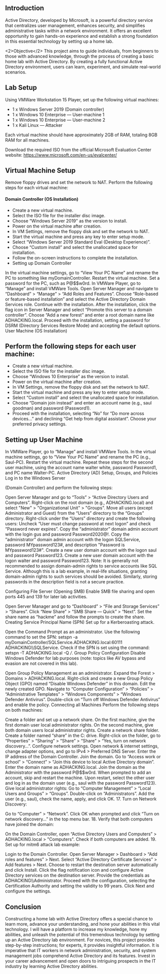 <h2>Introduction</h2>
Active Directory, developed by Microsoft, is a powerful directory service that centralizes user management, enhances security, and simplifies administrative tasks within a network environment. It offers an excellent opportunity to gain hands-on experience and establish a strong foundation in this essential technology by setting up a home lab.

<2>Objective</2>
This project aims to guide individuals, from beginners to those with advanced knowledge, through the process of creating a basic home lab with Active Directory. By creating a fully functional Active Directory environment, users can learn, experiment, and simulate real-world scenarios.

<h2>Lab Setup</h2>
Using VMWare Workstation 15 Player, set up the following virtual machines:

- 1 x Windows Server 2019 (Domain controller)
- 1 x Windows 10 Enterprise — User-machine 1
- 1 x Windows 10 Enterprise — User-machine 2
- 1 x Kali Linux — Attacker

Each virtual machine should have approximately 2GB of RAM, totaling 8GB RAM for all machines.

Download the required ISO from the official Microsoft Evaluation Center website: https://www.microsoft.com/en-us/evalcenter/

<h2>Virtual Machine Setup</h2>
Remove floppy drives and set the network to NAT. Perform the following steps for each virtual machine:

<h4>Domain Controller (OS Installation)</h4>

- Create a new virtual machine.
- Select the ISO file for the installer disc image.
- Choose “Windows Server 2019” as the version to install.
- Power on the virtual machine after creation.
- In VM Settings, remove the floppy disk and set the network to NAT.
- Start the virtual machine and press any key to enter setup mode.
- Select “Windows Server 2019 Standard Eval (Desktop Experience)”.
- Choose “Custom install” and select the unallocated space for installation.
- Follow the on-screen instructions to complete the installation.
- Setting up Domain Controller

In the virtual machine settings, go to “View Your PC Name” and rename the PC to something like myDomainController. Restart the virtual machine.
Set a password for the PC, such as P@$$w0rd.
In VMWare Player, go to “Manage” and install VMWare Tools.
Open Server Manager and navigate to “Dashboard” > “Manage” > “Add Roles and Features”.
Choose “Role-based or feature-based installation” and select the Active Directory Domain Services role. Continue with the installation.
After the installation, click the flag icon in Server Manager and select “Promote this server to a domain controller”.
Choose “Add a new forest” and enter a root domain name like ADHACKING.local. Proceed with the installation, setting a password for DSRM (Directory Services Restore Mode) and accepting the default options.
User Machine (OS Installation)

<h2>Perform the following steps for each user machine:</h2>

- Create a new virtual machine.
- Select the ISO file for the installer disc image.
- Choose “Windows 10 Enterprise” as the version to install.
- Power on the virtual machine after creation.
- In VM Settings, remove the floppy disk and set the network to NAT.
- Start the virtual machine and press any key to enter setup mode.
- Select “Custom install” and select the unallocated space for installation.
- Choose “Domain join instead” and enter an account name (e.g., saul goodman) and password (Password1).
- Proceed with the installation, selecting “No” for “Do more across devices…” and declining “Get help from digital assistant”. Choose your preferred privacy settings.

<h2>Setting up User Machine</h2>

In VMWare Player, go to “Manage” and install VMWare Tools.
In the virtual machine settings, go to “View Your PC Name” and rename the PC (e.g., Saul-PC). Restart the virtual machine.
Repeat these steps for the second user machine, using the account name walter white, password Password1, and PC name Walter-PC.
Active Directory (AD) Setup, Groups, and Policies
Log in to the Windows Server

(Domain Controller) and perform the following steps:

Open Server Manager and go to “Tools” > “Active Directory Users and Computers”.
Right-click on the root domain (e.g., ADHACKING.local) and select "New" > "Organizational Unit" > "Groups".
Move all users (except Administrator and Guest) from the “Users” directory to the “Groups” directory.
Right-click under the “Users” directory and create the following users:
Uncheck “User must change password at next logon” and check “Password never expires”.
Copy the “administrator” domain admin account with the login gus and password Password2020@!.
Copy the “administrator” domain admin account with the logon SQLService, password MYpassword123#, and description "Password is MYpassword123#".
Create a new user domain account with the logon saul and password Password123.
Create a new user domain account with the logon walter and password Password123.
Note: It is generally not recommended to assign domain-admin rights to service accounts like SQL Service. Although this is a lab example, in real-life situations, granting domain-admin rights to such services should be avoided. Similarly, storing passwords in the description field is not a secure practice.

Configuring File Server (Opening SMB)
Enable SMB file sharing and open ports 445 and 139 for later lab activities.

Open Server Manager and go to “Dashboard” > “File and Storage Services” > “Shares”.
Click “New Share” > “SMB Share — Quick” > “Next”.
Set the share name as “hackme” and follow the prompts to create the share.
Creating Service Principal Name (SPN)
Set up for a Kerberoasting attack.

Open the Command Prompt as an administrator.
Use the following command to set the SPN: setspn -a myDomainController/SQLService.ADHACKING.local:60111 ADHACKING\\\\SQLService.
Check if the SPN is set using the command: setspn -T ADHACKING.local -Q */*.
Group Policy Configuration
Disable Windows Defender for lab purposes (note: topics like AV bypass and evasion are not covered in this lab).

Open Group Policy Management as an administrator.
Expand the Forest > Domains > ADHACKING.local.
Right-click and create a new Group Policy Object (GPO) named “Disable Windows Defender” in this domain.
Edit the newly created GPO.
Navigate to “Computer Configuration” > “Policies” > “Administrative Templates” > “Windows Components” > “Windows Defender Antivirus”.
Double-click on “Turn off Windows Defender Antivirus” and enable the policy.
Connecting all Machines
Perform the following steps on both machines:

Create a folder and set up a network share.
On the first machine, give the first domain user local administrator rights.
On the second machine, give both domain users local administrator rights.
Create a network share folder.
Create a folder named “share” in the C: drive.
Right-click on the folder, go to “Properties” > “Sharing” > “Share” > “Share” > “Yes, turn on network discovery…”.
Configure network settings.
Open network & internet settings, change adapter options, and go to IPv4 > Preferred DNS Server.
Enter the IP address of the Domain Controller.
Join the domain.
Go to “Access work or school” > “Connect” > “Join this device to local Active Directory domain”.
Enter the domain name as ADHACKING.local.
Join the domain as the Administrator with the password P@$$w0rd.
When prompted to add an account, skip and restart the machine.
Upon restart, select the other user and log in as the domain user (e.g., saul with the password Password123).
Give local administrator rights:
Go to “Computer Management” > “Local Users and Groups” > “Groups”.
Double-click on “Administrators”.
Add the user (e.g., saul), check the name, apply, and click OK.
17. Turn on Network Discovery:

Go to “Computer” > “Network”.
Click OK when prompted and click “Turn on network discovery…” in the top menu bar.
18. Verify that both computers have joined the domain:

On the Domain Controller, open “Active Directory Users and Computers” > ADHACKING.local > "Computers".
Check if both computers are added.
19. Set up for mitm6 attack lab example:

Login to the Domain Controller.
Open Server Manager > Dashboard > “Add roles and features” > Next.
Select “Active Directory Certificate Services” > Add features > Next.
Choose to restart the destination server automatically and click Install.
Click the flag notification icon and configure Active Directory services on the destination server.
Provide the credentials as ADHACKING\\\\Administrator.
Proceed with the configuration, selecting the Certification Authority and setting the validity to 99 years. Click Next and configure the settings.


<h2>Conclusion</h2>
Constructing a home lab with Active Directory offers a special chance to learn more, advance your understanding, and hone your abilities in this vital technology. I will have a platform to increase my knowledge, hone my abilities, and unleash the potential of this tremendous technology by setting up an Active Directory lab environment. For novices, this project provides step-by-step instructions; for experts, it provides insightful information. It is imperative that IT workers in network administration, security, and system management jobs comprehend Active Directory and its features. Invest in your career advancement and open doors to intriguing prospects in the IT industry by learning Active Directory abilities.
